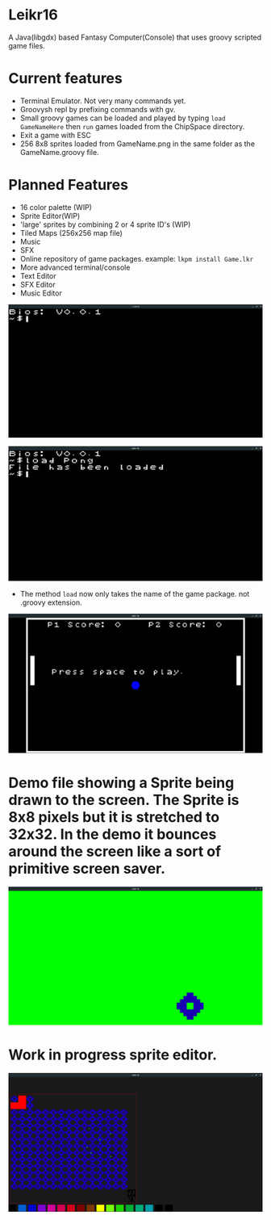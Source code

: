 # Leikr16
A Java(libgdx) based Fantasy Computer(Console) that uses groovy scripted game files.

# Current features
- Terminal Emulator. Not very many commands yet.
- Groovysh repl by prefixing commands with gv.
- Small groovy games can be loaded and played by typing `load GameNameHere` then `run` games loaded from the ChipSpace directory.
- Exit a game with ESC
- 256 8x8 sprites loaded from GameName.png in the same folder as the GameName.groovy file.

# Planned Features
- 16 color palette (WIP)
- Sprite Editor(WIP)
- 'large' sprites by combining 2 or 4 sprite ID's (WIP)
- Tiled Maps (256x256 map file)
- Music
- SFX
- Online repository of game packages. example: `lkpm install Game.lkr`
- More advanced terminal/console
- Text Editor
- SFX Editor
- Music Editor

![Alt text](console.png?raw=true "Console")

![Alt text](loadgame.png?raw=true "loadGame")

- The method `load` now only takes the name of the game package. not .groovy extension.

![Alt text](pong.png?raw=true "Pong")

# Demo file showing a Sprite being drawn to the screen. The Sprite is 8x8 pixels but it is stretched to 32x32. In the demo it bounces around the screen like a sort of primitive screen saver.
![Alt text](BounceDemo.png?raw=true "Bounce demo")

# Work in progress sprite editor.
![Alt text](spriteEditor.png?raw=true "spriteEditor")

